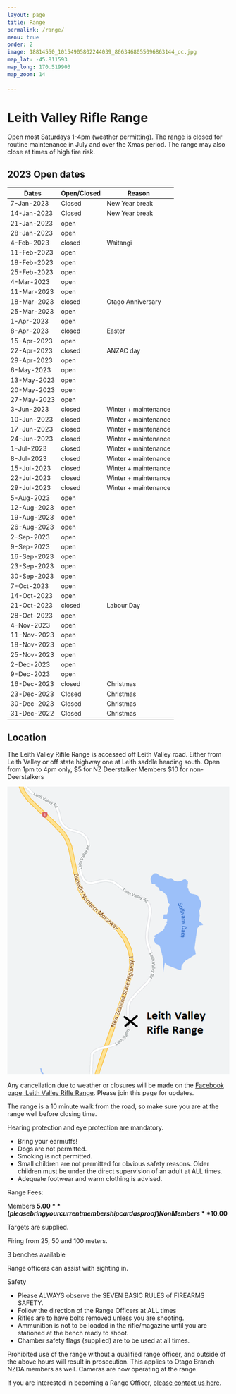 ```yaml
---
layout: page
title: Range
permalink: /range/
menu: true
order: 2
image: 18814550_10154905802244039_8663468055096863144_oc.jpg
map_lat: -45.811593
map_long: 170.519903
map_zoom: 14

---
```


# Leith Valley Rifle Range


Open most Saturdays 1-4pm (weather permitting). The range is closed for routine maintenance in July and over the Xmas period. The range may also close at times of high fire risk. 

## 2023 Open dates
| Dates       | Open/Closed | Reason               |
| ----------- | ----------- | -------------------- |
| 7-Jan-2023  | Closed      | New Year break       | | | | |
| 14-Jan-2023 | Closed      | New Year break       | | | | |
| 21-Jan-2023 | open        |                      | | | | |
| 28-Jan-2023 | open        |                      | | | | |
| 4-Feb-2023  | closed      | Waitangi             | | | | |
| 11-Feb-2023 | open        |                      | | | | |
| 18-Feb-2023 | open        |                      | | | | |
| 25-Feb-2023 | open        |                      | | | | |
| 4-Mar-2023  | open        |                      | | | | |
| 11-Mar-2023 | open        |                      | | | | |
| 18-Mar-2023 | closed      | Otago Anniversary    | | | | |
| 25-Mar-2023 | open        |                      | | | | |
| 1-Apr-2023  | open        |                      | | | | |
| 8-Apr-2023  | closed      | Easter               | | | | |
| 15-Apr-2023 | open        |                      | | | | |
| 22-Apr-2023 | closed      | ANZAC day            | | | | |
| 29-Apr-2023 | open        |                      | | | | |
| 6-May-2023  | open        |                      | | | | |
| 13-May-2023 | open        |                      | | | | |
| 20-May-2023 | open        |                      | | | | |
| 27-May-2023 | open        |                      | | | | |
| 3-Jun-2023  | closed      | Winter + maintenance | | | | |
| 10-Jun-2023 | closed      | Winter + maintenance | | | | |
| 17-Jun-2023 | closed      | Winter + maintenance | | | | |
| 24-Jun-2023 | closed      | Winter + maintenance | | | | |
| 1-Jul-2023  | closed      | Winter + maintenance | | | | |
| 8-Jul-2023  | closed      | Winter + maintenance | | | | |
| 15-Jul-2023 | closed      | Winter + maintenance | | | | |
| 22-Jul-2023 | closed      | Winter + maintenance | | | | |
| 29-Jul-2023 | closed      | Winter + maintenance | | | | |
| 5-Aug-2023  | open        |                      | | | | |
| 12-Aug-2023 | open        |                      | | | | |
| 19-Aug-2023 | open        |                      | | | | |
| 26-Aug-2023 | open        |                      | | | | |
| 2-Sep-2023  | open        |                      | | | | |
| 9-Sep-2023  | open        |                      | | | | |
| 16-Sep-2023 | open        |                      | | | | |
| 23-Sep-2023 | open        |                      | | | | |
| 30-Sep-2023 | open        |                      | | | | |
| 7-Oct-2023  | open        |                      | | | | |
| 14-Oct-2023 | open        |                      | | | | |
| 21-Oct-2023 | closed      | Labour Day           | | | | |
| 28-Oct-2023 | open        |                      | | | | |
| 4-Nov-2023  | open        |                      | | | | |
| 11-Nov-2023 | open        |                      | | | | |
| 18-Nov-2023 | open        |                      | | | | |
| 25-Nov-2023 | open        |                      | | | | |
| 2-Dec-2023  | open        |                      | | | | |
| 9-Dec-2023  | open        |                      | | | | |
| 16-Dec-2023 | closed      | Christmas            | | | | |
| 23-Dec-2023 | Closed      | Christmas            | | | | |
| 30-Dec-2023 | Closed      | Christmas            | | | | |
| 31-Dec-2022 | Closed      | Christmas            | | | | |




## Location 

The Leith Valley Rifile Range is accessed off Leith Valley road. Either from Leith Valley or off state highway one at Leith saddle heading south.    Open from 1pm to 4pm only, $5 for NZ Deerstalker Members $10 for non-Deerstalkers							

![Leith Valley Range Location](assets/images/range-location.png)

Any cancellation due to weather or closures will be made on the [Facebook page, Leith Valley Rifle Range](https://www.facebook.com/groups/1195200207197835/). Please join this page for updates. 

The range is a 10 minute walk from the road, so make sure you are at the range well before closing time. 

Hearing protection and eye protection are mandatory. 
* Bring your earmuffs! 
* Dogs are not permitted. 
* Smoking is not permitted. 
* Small children are not permitted for obvious safety reasons. Older children must be under the direct supervision of an adult at ALL times. 
* Adequate footwear and warm clothing is advised. 

Range Fees: 

Members **$5.00** (please bring your current membership card as proof) 
Non Members **$10.00**

Targets are supplied. 

Firing from 25, 50 and 100 meters. 

3 benches available 

Range officers can assist with sighting in. 

Safety 

* Please ALWAYS observe the SEVEN BASIC RULES of FIREARMS SAFETY. 
* Follow the direction of the Range Officers at ALL times 
* Rifles are to have bolts removed unless you are shooting. 
* Ammunition is not to be loaded in the rifle/magazine until you are stationed at the bench ready to shoot. 
* Chamber safety flags (supplied) are to be used at all times. 

Prohibited use of the range without a qualified range officer, and outside of the above hours will result in prosecution. This applies to Otago Branch NZDA members as well. Cameras are now operating at the range. 



If you are interested in becoming a Range Officer, [please contact us here](/contact-us/).
